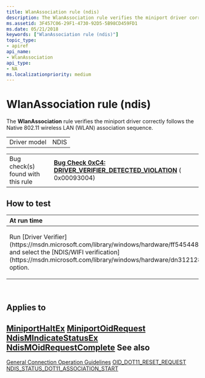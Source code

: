 ```yaml
---
title: WlanAssociation rule (ndis)
description: The WlanAssociation rule verifies the miniport driver correctly follows the Native 802.11 wireless LAN (WLAN) association sequence.
ms.assetid: 3F457C06-29F1-4730-92D5-5B98CD459FD1
ms.date: 05/21/2018
keywords: ["WlanAssociation rule (ndis)"]
topic_type:
- apiref
api_name:
- WlanAssociation
api_type:
- NA
ms.localizationpriority: medium
---
```


# WlanAssociation rule (ndis)


The **WlanAssociation** rule verifies the miniport driver correctly follows the Native 802.11 wireless LAN (WLAN) association sequence.

|              |      |
|--------------|------|
| Driver model | NDIS |

|                                   |                                                                                                                                        |
|-----------------------------------|----------------------------------------------------------------------------------------------------------------------------------------|
| Bug check(s) found with this rule | [**Bug Check 0xC4: DRIVER\_VERIFIER\_DETECTED\_VIOLATION**](https://msdn.microsoft.com/library/windows/hardware/ff560187) ( 0x00093004) |

How to test
-----------

<table>
<colgroup>
<col width="100%" />
</colgroup>
<thead>
<tr class="header">
<th align="left">At run time</th>
</tr>
</thead>
<tbody>
<tr class="odd">
<td align="left"><p>Run [Driver Verifier](https://msdn.microsoft.com/library/windows/hardware/ff545448) and select the [NDIS/WIFI verification](https://msdn.microsoft.com/library/windows/hardware/dn312128) option.</p></td>
</tr>
</tbody>
</table>

 

Applies to
----------

[**MiniportHaltEx**](https://msdn.microsoft.com/library/windows/hardware/ff559388)
[**MiniportOidRequest**](https://msdn.microsoft.com/library/windows/hardware/ff559416)
[**NdisMIndicateStatusEx**](https://msdn.microsoft.com/library/windows/hardware/ff563600)
[**NdisMOidRequestComplete**](https://msdn.microsoft.com/library/windows/hardware/ff563622)
See also
--------

[General Connection Operation Guidelines](https://msdn.microsoft.com/library/windows/hardware/ff552458)
[OID\_DOT11\_RESET\_REQUEST](https://msdn.microsoft.com/library/windows/hardware/ff569409)
[NDIS\_STATUS\_DOT11\_ASSOCIATION\_START](https://msdn.microsoft.com/library/windows/hardware/ff567321)
 

 





